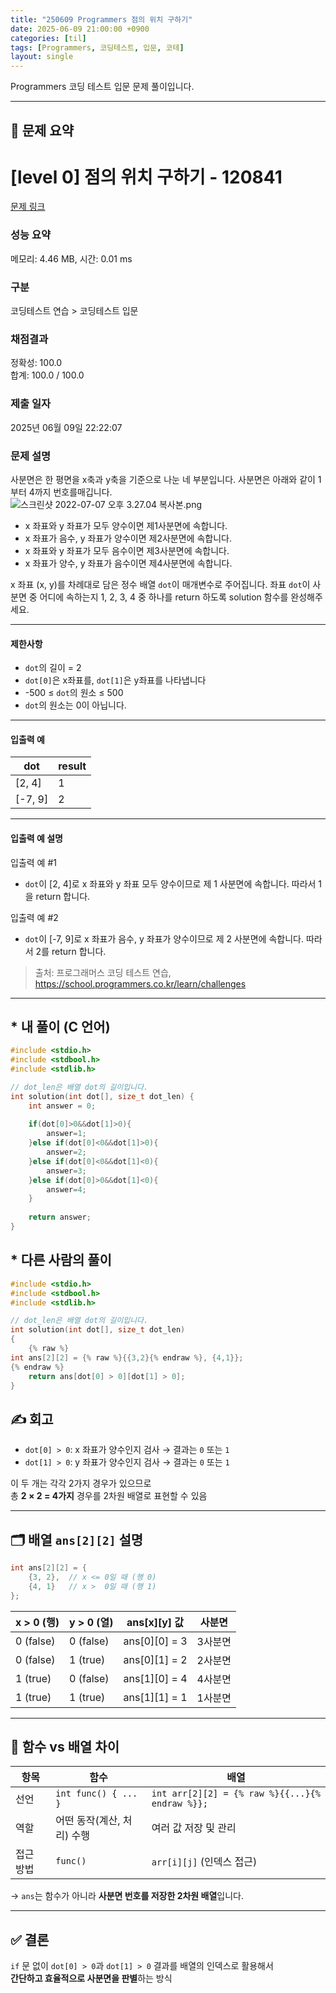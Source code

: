 ```yaml
---
title: "250609 Programmers 점의 위치 구하기"
date: 2025-06-09 21:00:00 +0900
categories: [til]
tags: [Programmers, 코딩테스트, 입문, 코테]
layout: single
---
```


Programmers 코딩 테스트 입문 문제 풀이입니다.

---

## 📌 문제 요약

# [level 0] 점의 위치 구하기 - 120841 

[문제 링크](https://school.programmers.co.kr/learn/courses/30/lessons/120841) 

### 성능 요약

메모리: 4.46 MB, 시간: 0.01 ms

### 구분

코딩테스트 연습 > 코딩테스트 입문

### 채점결과

정확성: 100.0<br/>합계: 100.0 / 100.0

### 제출 일자

2025년 06월 09일 22:22:07

### 문제 설명

<p>사분면은 한 평면을 x축과 y축을 기준으로 나눈 네 부분입니다. 사분면은 아래와 같이 1부터 4까지 번호를매깁니다.<br>
<img src="https://grepp-programmers.s3.ap-northeast-2.amazonaws.com/files/production/b58d4788-42fa-44fa-af50-481907e65473/%E1%84%89%E1%85%B3%E1%84%8F%E1%85%B3%E1%84%85%E1%85%B5%E1%86%AB%E1%84%89%E1%85%A3%E1%86%BA%202022-07-07%20%E1%84%8B%E1%85%A9%E1%84%92%E1%85%AE%203.27.04%20%E1%84%87%E1%85%A9%E1%86%A8%E1%84%89%E1%85%A1%E1%84%87%E1%85%A9%E1%86%AB.png" title="" alt="스크린샷 2022-07-07 오후 3.27.04 복사본.png"></p>

<ul>
<li>x 좌표와 y 좌표가 모두 양수이면 제1사분면에 속합니다.</li>
<li>x 좌표가 음수, y 좌표가 양수이면 제2사분면에 속합니다.</li>
<li>x 좌표와 y 좌표가 모두 음수이면 제3사분면에 속합니다.</li>
<li>x 좌표가 양수, y 좌표가 음수이면 제4사분면에 속합니다.</li>
</ul>

<p>x  좌표 (x, y)를 차례대로 담은 정수 배열 <code>dot</code>이 매개변수로 주어집니다. 좌표 <code>dot</code>이 사분면 중 어디에 속하는지 1, 2, 3, 4 중 하나를 return 하도록 solution 함수를 완성해주세요.</p>

<hr>

<h4>제한사항</h4>

<ul>
<li><code>dot</code>의 길이 = 2</li>
<li><code>dot[0]</code>은 x좌표를, <code>dot[1]</code>은 y좌표를 나타냅니다</li>
<li>-500 ≤ <code>dot</code>의 원소 ≤ 500</li>
<li><code>dot</code>의 원소는 0이 아닙니다. </li>
</ul>

<hr>

<h4>입출력 예</h4>
<table class="table">
        <thead><tr>
<th>dot</th>
<th>result</th>
</tr>
</thead>
        <tbody><tr>
<td>[2, 4]</td>
<td>1</td>
</tr>
<tr>
<td>[-7, 9]</td>
<td>2</td>
</tr>
</tbody>
      </table>
<hr>

<h4>입출력 예 설명</h4>

<p>입출력 예 #1</p>

<ul>
<li><code>dot</code>이 [2, 4]로 x 좌표와 y 좌표 모두 양수이므로 제 1 사분면에 속합니다. 따라서 1을 return 합니다.</li>
</ul>

<p>입출력 예 #2</p>

<ul>
<li><code>dot</code>이 [-7, 9]로 x 좌표가 음수, y 좌표가 양수이므로 제 2 사분면에 속합니다. 따라서 2를 return 합니다.</li>
</ul>


> 출처: 프로그래머스 코딩 테스트 연습, https://school.programmers.co.kr/learn/challenges
---

## * 내 풀이 (C 언어)

```c
#include <stdio.h>
#include <stdbool.h>
#include <stdlib.h>

// dot_len은 배열 dot의 길이입니다.
int solution(int dot[], size_t dot_len) {
    int answer = 0;
    
    if(dot[0]>0&&dot[1]>0){
        answer=1;
    }else if(dot[0]<0&&dot[1]>0){
        answer=2;
    }else if(dot[0]<0&&dot[1]<0){
        answer=3;
    }else if(dot[0]>0&&dot[1]<0){
        answer=4;
    }
    
    return answer;
}
```

## * 다른 사람의 풀이

```c
#include <stdio.h>
#include <stdbool.h>
#include <stdlib.h>

// dot_len은 배열 dot의 길이입니다.
int solution(int dot[], size_t dot_len) 
{	
    {% raw %}
int ans[2][2] = {% raw %}{{3,2}{% endraw %}, {4,1}};
{% endraw %}
    return ans[dot[0] > 0][dot[1] > 0];
}
```


## ✍️ 회고

- `dot[0] > 0`: x 좌표가 양수인지 검사 → 결과는 `0` 또는 `1`
- `dot[1] > 0`: y 좌표가 양수인지 검사 → 결과는 `0` 또는 `1`

이 두 개는 각각 2가지 경우가 있으므로  
총 **2 × 2 = 4가지** 경우를 2차원 배열로 표현할 수 있음

---

## 🗂️ 배열 `ans[2][2]` 설명

```c
int ans[2][2] = {
    {3, 2},  // x <= 0일 때 (행 0)
    {4, 1}   // x >  0일 때 (행 1)
};
```

| x > 0 (행) | y > 0 (열) | ans[x][y] 값 | 사분면 |
|------------|------------|--------------|--------|
| 0 (false)  | 0 (false)  | ans[0][0] = 3 | 3사분면 |
| 0 (false)  | 1 (true)   | ans[0][1] = 2 | 2사분면 |
| 1 (true)   | 0 (false)  | ans[1][0] = 4 | 4사분면 |
| 1 (true)   | 1 (true)   | ans[1][1] = 1 | 1사분면 |

---

## 📎 함수 vs 배열 차이

| 항목     | 함수                          | 배열                         |
|----------|-------------------------------|------------------------------|
| 선언     | `int func() { ... }`         | `int arr[2][2] = {% raw %}{{...}{% endraw %}};`   |
| 역할     | 어떤 동작(계산, 처리) 수행    | 여러 값 저장 및 관리         |
| 접근 방법 | `func()`                     | `arr[i][j]` (인덱스 접근)     |

→ `ans`는 함수가 아니라 **사분면 번호를 저장한 2차원 배열**입니다.

---

## ✅ 결론

`if` 문 없이 `dot[0] > 0`과 `dot[1] > 0` 결과를 배열의 인덱스로 활용해서  
**간단하고 효율적으로 사분면을 판별**하는 방식
